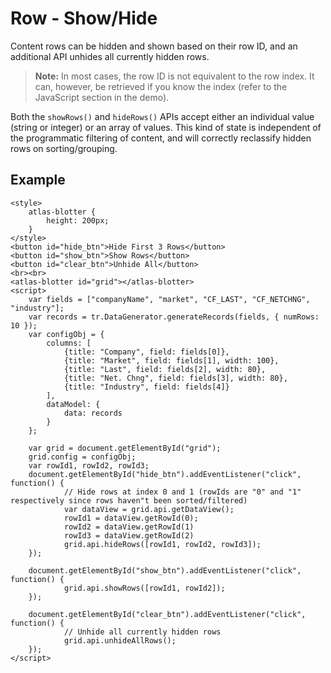 # Row - Show/Hide

Content rows can be hidden and shown based on their row ID, and an additional API unhides all currently hidden rows.

> **Note:** In most cases, the row ID is not equivalent to the row index. It can, however, be retrieved if you know the index (refer to the JavaScript section in the demo).

Both the `showRows()` and `hideRows()` APIs accept either an individual value (string or integer) or an array of values.  This kind of state is independent of the programmatic filtering of content, and will correctly reclassify hidden rows on sorting/grouping.

## Example

```live
<style>
	atlas-blotter {
		height: 200px;
	}
</style>
<button id="hide_btn">Hide First 3 Rows</button>
<button id="show_btn">Show Rows</button>
<button id="clear_btn">Unhide All</button>
<br><br>
<atlas-blotter id="grid"></atlas-blotter>
<script>
	var fields = ["companyName", "market", "CF_LAST", "CF_NETCHNG", "industry"];
	var records = tr.DataGenerator.generateRecords(fields, { numRows: 10 });
	var configObj = {
		columns: [
			{title: "Company", field: fields[0]},
			{title: "Market", field: fields[1], width: 100},
			{title: "Last", field: fields[2], width: 80},
			{title: "Net. Chng", field: fields[3], width: 80},
			{title: "Industry", field: fields[4]}
		],
		dataModel: {
			data: records
		}
	};

	var grid = document.getElementById("grid");
	grid.config = configObj;
	var rowId1, rowId2, rowId3;
	document.getElementById("hide_btn").addEventListener("click", function() {
			// Hide rows at index 0 and 1 (rowIds are "0" and "1" respectively since rows haven"t been sorted/filtered)
			var dataView = grid.api.getDataView();
			rowId1 = dataView.getRowId(0);
			rowId2 = dataView.getRowId(1)
			rowId3 = dataView.getRowId(2)
			grid.api.hideRows([rowId1, rowId2, rowId3]);
	});
	
	document.getElementById("show_btn").addEventListener("click", function() {
			grid.api.showRows([rowId1, rowId2]);
	});
	
	document.getElementById("clear_btn").addEventListener("click", function() {
			// Unhide all currently hidden rows
			grid.api.unhideAllRows();
	});
</script>
```
